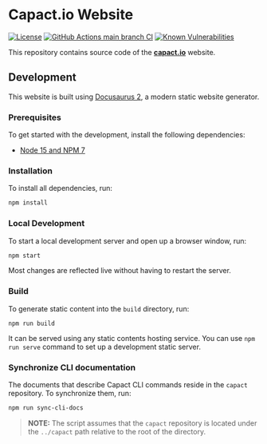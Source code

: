 # Capact.io Website

[![License](https://img.shields.io/badge/License-Apache%202.0-blue.svg)](https://opensource.org/licenses/Apache-2.0)
[![GitHub Actions main branch CI](https://github.com/capactio/website/actions/workflows/branch-build.yaml/badge.svg?branch=main)](https://github.com/capactio/website/actions/workflows/branch-build.yaml?query=branch%3Amain)
[![Known Vulnerabilities](https://snyk.io/test/github/capactio/website/badge.svg)](https://snyk.io/test/github/capactio/website/badge.svg)

This repository contains source code of the [**capact.io**](https://capact.io) website.

## Development

This website is built using [Docusaurus 2](https://docusaurus.io/), a modern static website generator.

### Prerequisites

To get started with the development, install the following dependencies:

- [Node 15 and NPM 7](https://nodejs.org)

### Installation

To install all dependencies, run:

```bash
npm install
```

### Local Development

To start a local development server and open up a browser window, run:

```bash
npm start
```

Most changes are reflected live without having to restart the server.

### Build

To generate static content into the `build` directory, run:

```
npm run build
```

It can be served using any static contents hosting service. You can use `npm run serve` command to set up a development static server.

### Synchronize CLI documentation

The documents that describe Capact CLI commands reside in the `capact` repository. To synchronize them, run:

```bash
npm run sync-cli-docs
```

> **NOTE:** The script assumes that the `capact` repository is located under the `../capact` path relative to the root of the directory.